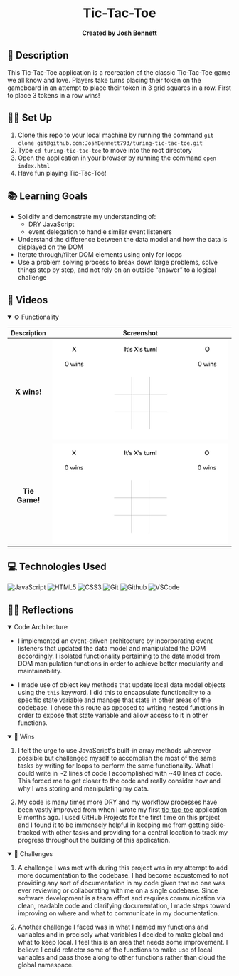 <div align="center">

# Tic-Tac-Toe
**Created by [Josh Bennett](https://www.linkedin.com/in/joshua-bennett793)**
  
</div>

## 📝 Description

This Tic-Tac-Toe application is a recreation of the classic Tic-Tac-Toe game we all know and love. Players take turns placing their token on the gameboard in an attempt to place their token in 3 grid squares in a row. First to place 3 tokens in a row wins!

## 🧑‍💻 Set Up

1. Clone this repo to your local machine by running the command
`git clone git@github.com:JoshBennett793/turing-tic-tac-toe.git`
2. Type  `cd turing-tic-tac-toe` to move into the root directory
3. Open the application in your browser by running the command `open index.html`
4. Have fun playing Tic-Tac-Toe!

## 📚 Learning Goals
- Solidify and demonstrate my understanding of:
    - DRY JavaScript
    - event delegation to handle similar event listeners
- Understand the difference between the data model and how the data is displayed on the DOM
- Iterate through/filter DOM elements using only for loops
- Use a problem solving process to break down large problems, solve things step by step, and not rely on an outside “answer” to a logical challenge

## 🎥 Videos
<details open>
  <summary> ⚙️ Functionality </summary>
  
  | Description | Screenshot |
  |------------ | -----------|
  | <h3 align="center">X wins! | ![x wins](assets/ttt-x-wins.gif)
  | <h3 align="center">Tie Game! | ![tie game](assets/ttt-tie-game.gif)

</details>

## 💻 Technologies Used
  
![JavaScript](https://img.shields.io/badge/-JavaScript-05122A?style=flat&logo=javascript) 
![HTML5](https://img.shields.io/badge/-HTML5-05122A?style=flat&logo=html5)
![CSS3](https://img.shields.io/badge/-CSS-05122A?style=flat&logo=css3)
![Git](https://img.shields.io/badge/-Git-05122A?style=flat&logo=git)
![Github](https://img.shields.io/badge/-GitHub-05122A?style=flat&logo=github)
![VSCode](https://img.shields.io/badge/-VS_Code-05122A?style=flat&logo=visualstudio)
  
## 🧘‍♂️ Reflections
<details open>
  <summary> </> Code Architecture </summary>

  - I implemented an event-driven architecture by incorporating event listeners that updated the data model and manipulated the DOM accordingly. I isolated functionality pertaining to the data model from DOM manipulation functions in order to achieve better modularity and maintainability.

  - I made use of object key methods that update local data model objects using the `this` keyword. I did this to encapsulate functionality to a specific state variable and manage that state in other areas of the codebase. I chose this route as opposed to writing nested functions in order to expose that state variable and allow access to it in other functions. 

</details>
<details open>
  <summary> 🎉 Wins </summary>

  1. I felt the urge to use JavaScript's built-in array methods wherever possible but challenged myself to accomplish the most of the same tasks by writing for loops to perform the same functionality. What I could write in ~2 lines of code I accomplished with ~40 lines of code. This forced me to get closer to the code and really consider how and why I was storing and manipulating my data.

  2. My code is many times more DRY and my workflow processes have been vastly improved from when I wrote my first [tic-tac-toe](https://github.com/JoshBennett793/tic-tac-toe) application 9 months ago. I used GitHub Projects for the first time on this project and I found it to be immensely helpful in keeping me from getting side-tracked with other tasks and providing for a central location to track my progress throughout the building of this application.

</details>
<details open>
  <summary> 🤔 Challenges </summary>
  
  1. A challenge I was met with during this project was in my attempt to add more documentation to the codebase. I had become accustomed to not providing any sort of documentation in my code given that no one was ever reviewing or collaborating with me on a single codebase. Since software development is a team effort and requires communication via clean, readable code and clarifying documentation, I made steps toward improving on where and what to communicate in my documentation.

  2. Another challenge I faced was in what I named my functions and variables and in precisely what variables I decided to make global and what to keep local. I feel this is an area that needs some improvement. I believe I could refactor some of the functions to make use of local variables and pass those along to other functions rather than cloud the global namespace.

</details>
